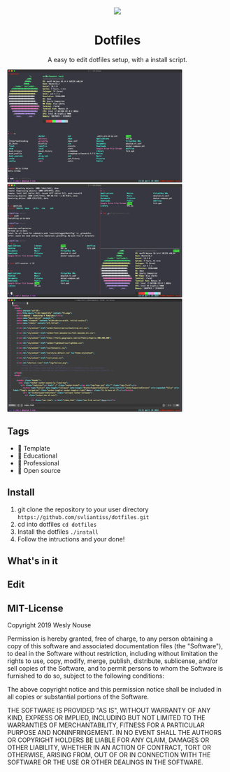 <p align="center"><a href="https://github.com/absolum1"
target="_blank"><br><img width="200" src="https://absolum.nl/assets/images/absolum-min-1014x789.png"></a></p>


<h1 align="center">Dotfiles</h1>


<p align="center">A easy to edit dotfiles setup, with a install script.</p>

<img src="screenshot-of-standard-setup.png" alt="drawing" width="400"/> <img src="screenshot-of-tmux.png" alt="drawing" width="400"/> <img src="screenshot-of-vim.png" alt="drawing" width="400"/>

## Tags
- :page_facing_up: Template
- :closed_book: Educational
- :necktie: Professional
- 🎉 Open source

## Install
1. git clone the repository to your user directory
   ```https://github.com/svliantiss/dotfiles.git```
2. cd into dotfiles
   ```cd dotfiles```
3. Install the dotfiles
   ```./install```
4. Follow the intructions and your done!

## What's in it

## Edit

## MIT-License
Copyright 2019 Wesly Nouse

Permission is hereby granted, free of charge, to any person obtaining a copy of this software and associated documentation files (the "Software"), to deal in the Software without restriction, including without limitation the rights to use, copy, modify, merge, publish, distribute, sublicense, and/or sell copies of the Software, and to permit persons to whom the Software is furnished to do so, subject to the following conditions:

The above copyright notice and this permission notice shall be included in all copies or substantial portions of the Software.

THE SOFTWARE IS PROVIDED "AS IS", WITHOUT WARRANTY OF ANY KIND, EXPRESS OR IMPLIED, INCLUDING BUT NOT LIMITED TO THE WARRANTIES OF MERCHANTABILITY, FITNESS FOR A PARTICULAR PURPOSE AND NONINFRINGEMENT. IN NO EVENT SHALL THE AUTHORS OR COPYRIGHT HOLDERS BE LIABLE FOR ANY CLAIM, DAMAGES OR OTHER LIABILITY, WHETHER IN AN ACTION OF CONTRACT, TORT OR OTHERWISE, ARISING FROM, OUT OF OR IN CONNECTION WITH THE SOFTWARE OR THE USE OR OTHER DEALINGS IN THE SOFTWARE.
